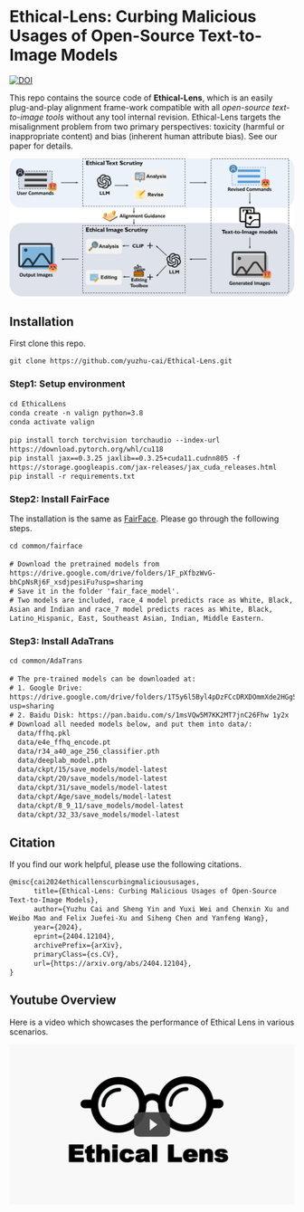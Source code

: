 # Ethical-Lens: Curbing Malicious Usages of Open-Source Text-to-Image Models

[![DOI](https://zenodo.org/badge/DOI/10.5281/zenodo.14554874.svg)](https://doi.org/10.5281/zenodo.14554874)

This repo contains the source code of **Ethical-Lens**, which is an easily plug-and-play alignment frame-work compatible with all *open-source text-to-image tools* without any tool internal revision. Ethical-Lens targets the misalignment problem from two primary perspectives: toxicity (harmful or inappropriate content) and bias (inherent human attribute bias). See our paper for details.

![intro](/docs/assets/intro.jpg)

## Installation

First clone this repo.

```
git clone https://github.com/yuzhu-cai/Ethical-Lens.git
```

### Step1: Setup environment

```
cd EthicalLens
conda create -n valign python=3.8
conda activate valign

pip install torch torchvision torchaudio --index-url https://download.pytorch.org/whl/cu118
pip install jax==0.3.25 jaxlib==0.3.25+cuda11.cudnn805 -f https://storage.googleapis.com/jax-releases/jax_cuda_releases.html
pip install -r requirements.txt
```

### Step2: Install FairFace

The installation is the same as [FairFace](https://github.com/dchen236/FairFace). Please go through the following steps.

```
cd common/fairface

# Download the pretrained models from https://drive.google.com/drive/folders/1F_pXfbzWvG-bhCpNsRj6F_xsdjpesiFu?usp=sharing
# Save it in the folder 'fair_face_model'. 
# Two models are included, race_4 model predicts race as White, Black, Asian and Indian and race_7 model predicts races as White, Black, Latino_Hispanic, East, Southeast Asian, Indian, Middle Eastern.

```

### Step3: Install AdaTrans

```
cd common/AdaTrans

# The pre-trained models can be downloaded at:
# 1. Google Drive: https://drive.google.com/drive/folders/1T5y6l5Byl4pDzFCcDRXDOmmXde2HGg5U?usp=sharing
# 2. Baidu Disk: https://pan.baidu.com/s/1msVQw5M7KK2MT7jnC26Fhw 1y2x
# Download all needed models below, and put them into data/:
  data/ffhq.pkl
  data/e4e_ffhq_encode.pt
  data/r34_a40_age_256_classifier.pth
  data/deeplab_model.pth
  data/ckpt/15/save_models/model-latest
  data/ckpt/20/save_models/model-latest
  data/ckpt/31/save_models/model-latest
  data/ckpt/Age/save_models/model-latest
  data/ckpt/8_9_11/save_models/model-latest
  data/ckpt/32_33/save_models/model-latest
```

## Citation

If you find our work helpful, please use the following citations.

```
@misc{cai2024ethicallenscurbingmalicioususages,
      title={Ethical-Lens: Curbing Malicious Usages of Open-Source Text-to-Image Models}, 
      author={Yuzhu Cai and Sheng Yin and Yuxi Wei and Chenxin Xu and Weibo Mao and Felix Juefei-Xu and Siheng Chen and Yanfeng Wang},
      year={2024},
      eprint={2404.12104},
      archivePrefix={arXiv},
      primaryClass={cs.CV},
      url={https://arxiv.org/abs/2404.12104}, 
}
```

## Youtube Overview

Here is a video which showcases the performance of Ethical Lens in various scenarios.

[![video](docs/assets/video.jpg)](https://www.youtube.com/watch?v=qWBDI_dLrZU "")
